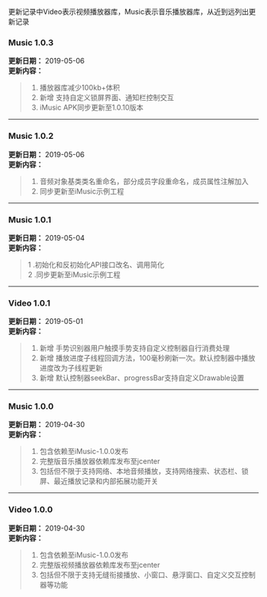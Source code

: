 更新记录中Video表示视频播放器库，Music表示音乐播放器库，从近到远列出更新记录
### Music 1.0.3
**更新日期：** 2019-05-06<br/>
**更新内容：**<br/>
>1. 播放器库减少100kb+体积<br/>
>2. 新增 支持自定义锁屏界面、通知栏控制交互<br/>
>3. iMusic APK同步更新至1.0.10版本<br/>
___
### Music 1.0.2
**更新日期：** 2019-05-06<br/>
**更新内容：**<br/>
>1. 音频对象基类类名重命名，部分成员字段重命名，成员属性注解加入<br/>
>2. 同步更新至iMusic示例工程<br/>
___
### Music 1.0.1
**更新日期：** 2019-05-04<br/>
**更新内容：**<br/>
>1 .初始化和反初始化API接口改名、调用简化<br/>
>2 .同步更新至iMusic示例工程<br/>
___
### Video 1.0.1
**更新日期：** 2019-05-01<br/>
**更新内容：**<br/>
>1. 新增 手势识别器用户触摸手势支持自定义控制器自行消费处理<br/>
>2. 新增 播放进度子线程回调方法，100毫秒刷新一次。默认控制器中播放进度改为子线程更新<br/>
>3. 新增 默认控制器seekBar、progressBar支持自定义Drawable设置<br/>
___
### Music 1.0.0
**更新日期：** 2019-04-30<br/>
**更新内容：**<br/>
>1. 包含依赖至iMusic-1.0.0发布<br/>
>2. 完整版音乐播放器依赖库发布至jcenter<br/>
>3. 包括但不限于支持网络、本地音频播放，支持网络搜索、状态栏、锁屏、最近播放记录和内部拓展功能开关<br/>
___
### Video 1.0.0
**更新日期：** 2019-04-30<br/>
**更新内容：**<br/>
>1. 包含依赖至iMusic-1.0.0发布<br/>
>2. 完整版视频播放器依赖库发布至jcenter<br/>
>3. 包括但不限于支持无缝衔接播放、小窗口、悬浮窗口、自定义交互控制器等功能<br/>